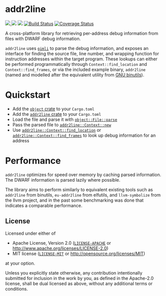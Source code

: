# addr2line

[![](http://meritbadge.herokuapp.com/addr2line) ![](https://img.shields.io/crates/d/addr2line.svg)](https://crates.io/crates/addr2line)
[![](https://docs.rs/addr2line/badge.svg)](https://docs.rs/addr2line/)
[![Build Status](https://travis-ci.org/gimli-rs/addr2line.svg?branch=master)](https://travis-ci.org/gimli-rs/addr2line)
[![Coverage Status](https://coveralls.io/repos/github/gimli-rs/addr2line/badge.svg?branch=master)](https://coveralls.io/github/gimli-rs/addr2line?branch=master)

A cross-platform library for retrieving per-address debug information
from files with DWARF debug information.

`addr2line` uses [`gimli`](https://github.com/gimli-rs/gimli) to parse
the debug information, and exposes an interface for finding
the source file, line number, and wrapping function for instruction
addresses within the target program. These lookups can either be
performed programmatically through `Context::find_location` and
`Context::find_frames`, or via the included example binary,
`addr2line` (named and modelled after the equivalent utility from
[GNU binutils](https://sourceware.org/binutils/docs/binutils/addr2line.html)).

# Quickstart

 - Add the [`object` crate](https://crates.io/crates/object) to your `Cargo.toml`
 - Add the [`addr2line` crate](https://crates.io/crates/addr2line) to your `Cargo.toml`
 - Load the file and parse it with [`object::File::parse`](https://docs.rs/object/*/object/struct.File.html#method.parse)
 - Pass the parsed file to [`addr2line::Context::new` ](https://docs.rs/addr2line/*/addr2line/struct.Context.html#method.new)
 - Use [`addr2line::Context::find_location`](https://docs.rs/addr2line/*/addr2line/struct.Context.html#method.find_location)
   or [`addr2line::Context::find_frames`](https://docs.rs/addr2line/*/addr2line/struct.Context.html#method.find_frames)
   to look up debug information for an address

# Performance

`addr2line` optimizes for speed over memory by caching parsed information.
The DWARF information is parsed lazily where possible.

The library aims to perform similarly to equivalent existing tools such
as `addr2line` from binutils, `eu-addr2line` from elfutils, and
`llvm-symbolize` from the llvm project, and in the past some benchmarking
was done that indicates a comparable performance.

## License

Licensed under either of

  * Apache License, Version 2.0 ([`LICENSE-APACHE`](./LICENSE-APACHE) or http://www.apache.org/licenses/LICENSE-2.0)
  * MIT license ([`LICENSE-MIT`](./LICENSE-MIT) or http://opensource.org/licenses/MIT)

at your option.

Unless you explicitly state otherwise, any contribution intentionally submitted
for inclusion in the work by you, as defined in the Apache-2.0 license, shall be
dual licensed as above, without any additional terms or conditions.
